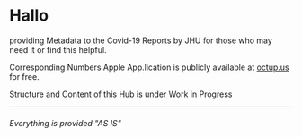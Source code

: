 # Hallo

providing Metadata to the Covid-19 Reports by JHU for those who may need it or find this helpful.

Corresponding Numbers Apple App.lication is publicly available at [octup.us](https://www.patreon.com/posts/corona-dashboard-34517101) for free.

Structure and Content of this Hub is under Work in Progress

---
###### Everything is provided "AS IS"
